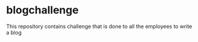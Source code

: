 # blogchallenge
This repository contains challenge that is done to all the employees to write a blog
